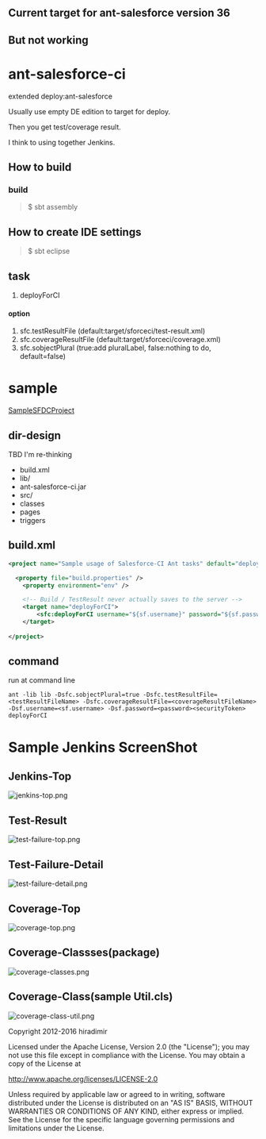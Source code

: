 ## Current target for ant-salesforce version 36
## But not working

# ant-salesforce-ci

extended deploy:ant-salesforce

Usually use empty DE edition to target for deploy.

Then you get test/coverage result.


I think to using together Jenkins.


## How to build


### build

> $ sbt assembly


## How to create IDE settings 

> $ sbt eclipse


## task
1. deployForCI

#### option
1. sfc.testResultFile (default:target/sforceci/test-result.xml)
1. sfc.coverageResultFile (default:target/sforceci/coverage.xml)
1. sfc.sobjectPlural (true:add pluralLabel, false:nothing to do, default=false)



# sample

[SampleSFDCProject](https://github.com/hiradimir/ForceComSample "sample project")

## dir-design

TBD I'm re-thinking

* build.xml
* lib/ 
 * ant-salesforce-ci.jar
* src/
 * classes
 * pages
 * triggers


## build.xml

```xml
<project name="Sample usage of Salesforce-CI Ant tasks" default="deployForCI" basedir="." xmlns:sfc="antlib:com.hiradimir.sforce.ci">

  <property file="build.properties" />
	<property environment="env" />

	<!-- Build / TestResult never actually saves to the server -->
	<target name="deployForCI">
		<sfc:deployForCI username="${sf.username}" password="${sf.password}" serverurl="${sf.serverurl}" deployRoot="src" />
	</target>
	
</project>
```


## command
run at command line
```shell
ant -lib lib -Dsfc.sobjectPlural=true -Dsfc.testResultFile=<testResultFileName> -Dsfc.coverageResultFile=<coverageResultFileName> -Dsf.username=<sf.username> -Dsf.password=<password><securityToken> deployForCI
```

# Sample Jenkins ScreenShot

## Jenkins-Top
![jenkins-top.png](https://raw.githubusercontent.com/wiki/hiradimir/ant-salesforce-ci/images/jenkins-top.png) 
## Test-Result
![test-failure-top.png](https://raw.githubusercontent.com/wiki/hiradimir/ant-salesforce-ci/images/test-failure-top.png) 
## Test-Failure-Detail
![test-failure-detail.png](https://raw.githubusercontent.com/wiki/hiradimir/ant-salesforce-ci/images/test-failure-detail.png) 
## Coverage-Top
![coverage-top.png](https://raw.githubusercontent.com/wiki/hiradimir/ant-salesforce-ci/images/coverage-top.png) 
## Coverage-Classses(package)
![coverage-classes.png](https://raw.githubusercontent.com/wiki/hiradimir/ant-salesforce-ci/images/coverage-classes.png) 
## Coverage-Class(sample Util.cls)
![coverage-class-util.png](https://raw.githubusercontent.com/wiki/hiradimir/ant-salesforce-ci/images/coverage-class-util.png) 




   Copyright 2012-2016 hiradimir

   Licensed under the Apache License, Version 2.0 (the "License");
   you may not use this file except in compliance with the License.
   You may obtain a copy of the License at

   http://www.apache.org/licenses/LICENSE-2.0

   Unless required by applicable law or agreed to in writing, software
   distributed under the License is distributed on an "AS IS" BASIS,
   WITHOUT WARRANTIES OR CONDITIONS OF ANY KIND, either express or implied.
   See the License for the specific language governing permissions and
   limitations under the License.

